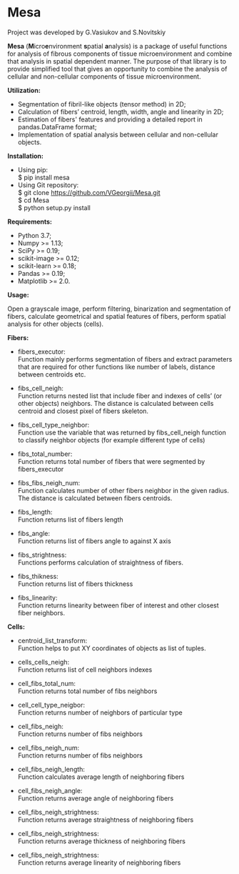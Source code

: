 # Mesa

Project was developed by G.Vasiukov and S.Novitskiy

**Mesa** (**M**icro**e**nvironment **s**patial **a**nalysis) is a package of useful functions for analysis of fibrous components of tissue microenvironment and combine that analysis in spatial dependent manner. The purpose of that library is to provide simplified tool  that gives an opportunity to combine the analysis of cellular and non-cellular components of tissue microenvironment.

**Utilization:**
-	Segmentation of fibril-like objects (tensor method) in 2D;
-	Calculation of fibers’ centroid, length, width, angle and linearity in 2D;
-	Estimation of fibers' features and providing a detailed report in pandas.DataFrame format;
-	Implementation of spatial analysis between cellular and non-cellular objects.

**Installation:**
- Using pip:<br />
    $ pip install mesa<br />
- Using Git repository:<br />
    $ git clone https://github.com/VGeorgii/Mesa.git<br />
    $ cd Mesa<br />
    $ python setup.py install<br />
    
**Requirements:**
-	Python 3.7;
-	Numpy >= 1.13;
-	SciPy >= 0.19;
-	scikit-image >= 0.12;
-	scikit-learn >= 0.18;
-	Pandas >= 0.19;
-	Matplotlib >= 2.0.

**Usage:**

Open a grayscale image, perform filtering, binarization and segmentation of fibers, calculate geometrical and spatial features of fibers, perform spatial analysis for other objects (cells).

**Fibers:**
  
- fibers_executor:<br />
  Function mainly performs segmentation of fibers and extract parameters that are required for other functions like number of       labels, distance between centroids etc.

- fibs_cell_neigh:<br />
  Function returns nested list that include fiber and indexes of cells’ (or other objects) neighbors. The distance is calculated     between cells centroid and closest pixel of fibers skeleton.

- fibs_cell_type_neighbor:<br />
  Function use the variable that was returned by fibs_cell_neigh function to classify neighbor objects (for example different type   of cells) 

- fibs_total_number:<br />
  Function returns total number of fibers that were segmented by fibers_executor 

- fibs_fibs_neigh_num:<br />
  Function calculates number of other fibers neighbor in the given radius. The distance is calculated between fibers centroids.

- fibs_length:<br />
  Function returns list of fibers length  

- fibs_angle:<br />
  Function returns list of fibers angle to against X axis  

- fibs_strightness:<br />
  Functions performs calculation of straightness of fibers. 

- fibs_thikness:<br />
  Function returns list of fibers thickness  

- fibs_linearity:<br />
  Function returns linearity between fiber of interest and other closest fiber neighbors. 

**Cells:**

- centroid_list_transform:<br />
  Function helps to put XY coordinates of objects as list of tuples.

- cells_cells_neigh:<br />
  Function returns list of cell neighbors indexes

- cell_fibs_total_num:<br />
  Function returns total number of fibs neighbors

- cell_cell_type_neigbor:<br />
  Function returns number of neighbors of particular type

- cell_fibs_neigh:<br />
  Function returns number of fibs neighbors

- cell_fibs_neigh_num:<br />
  Function returns number of fibs neighbors

- cell_fibs_neigh_length:<br />
  Function calculates average length of neighboring fibers

- cell_fibs_neigh_angle:<br />
  Function returns average angle of neighboring fibers

- cell_fibs_neigh_strightness:<br />
  Function returns average straightness of neighboring fibers

- cell_fibs_neigh_strightness:<br />
  Function returns average thickness of neighboring fibers

- cell_fibs_neigh_strightness:<br />
  Function returns average linearity of neighboring fibers
